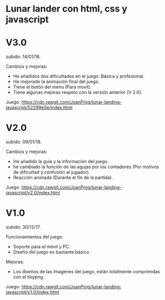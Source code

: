 # Lunar lander con html, css y javascript


# V3.0
subido: 14/01/18.

Cambios y mejoras: 
* He añadidos dos dificultades en el juego: Básica y profesional.
* He mejorado la animación final del juego.
* Tiene el botón del menu (Para movil).
* Tiene algunas mejoras respeto con la versión anterior (V 2.0).

Juego: https://cdn.rawgit.com/JoanProg/lunar-landing-javascript/52299e0e/index.html

# V2.0
subido: 09/01/18.

Cambios y mejoras: 
* He añadido la guia y la información del juego.
* he cambiado la función de las agujas por los contadores (Por motivos de dificultad y confusión al jugador). 
* Reacción animada (Durante el fin de la partida). 

Juego: https://cdn.rawgit.com/JoanProg/lunar-landing-javascript/v2.0/index.html

# V1.0
subido: 30/12/17.

Funcionamientos del juego:
* Soporte para el móvil y PC.
* Diseño del juego es bastante básico. 

Mejoras:
* Los diseños de las imagenes del juego, están totalmente comprimidas con el tinypng.  

Juego: https://cdn.rawgit.com/JoanProg/lunar-landing-javascript/v1.0/index.html
